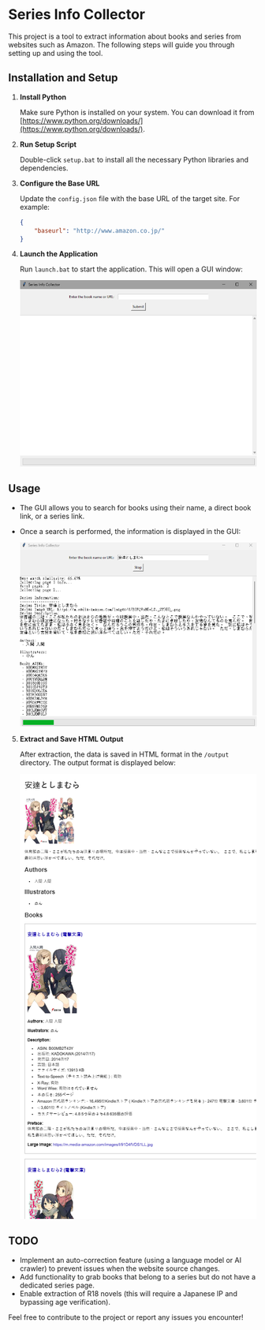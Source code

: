 # Series Info Collector

This project is a tool to extract information about books and series from websites such as Amazon. The following steps will guide you through setting up and using the tool.

## Installation and Setup

1. **Install Python**
   
   Make sure Python is installed on your system. You can download it from [https://www.python.org/downloads/](https://www.python.org/downloads/).

2. **Run Setup Script**
   
   Double-click `setup.bat` to install all the necessary Python libraries and dependencies.

3. **Configure the Base URL**
   
   Update the `config.json` file with the base URL of the target site. For example:
   ```json
   {
       "baseurl": "http://www.amazon.co.jp/"
   }
   ```

4. **Launch the Application**
   
   Run `launch.bat` to start the application. This will open a GUI window:

   ![GUI Window](img/gui.png)

## Usage

- The GUI allows you to search for books using their name, a direct book link, or a series link.
- Once a search is performed, the information is displayed in the GUI:

  ![Running Application](img/running.png)

5. **Extract and Save HTML Output**
   
   After extraction, the data is saved in HTML format in the `/output` directory. The output format is displayed below:

   ![HTML Output](img/result.png)

## TODO

- Implement an auto-correction feature (using a language model or AI crawler) to prevent issues when the website source changes.
- Add functionality to grab books that belong to a series but do not have a dedicated series page.
- Enable extraction of R18 novels (this will require a Japanese IP and bypassing age verification).

Feel free to contribute to the project or report any issues you encounter!